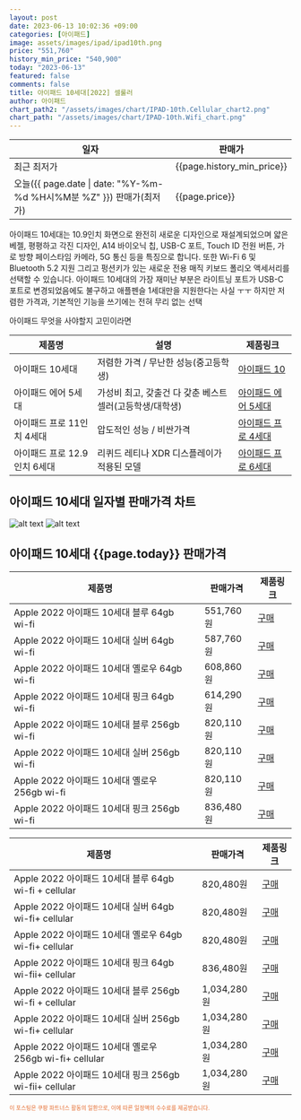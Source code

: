 ```yaml
---
layout: post
date: 2023-06-13 10:02:36 +09:00
categories: [아이패드]
image: assets/images/ipad/ipad10th.png
price: "551,760"
history_min_price: "540,900"
today: "2023-06-13"
featured: false
comments: false
title: 아이패드 10세대[2022] 셀룰러
author: 아이패드
chart_path2: "/assets/images/chart/IPAD-10th.Cellular_chart2.png"
chart_path: "/assets/images/chart/IPAD-10th.Wifi_chart.png"
---
```


<main>
<table id="rwd-table-large">
<thread>
<tr>
<th>일자</th>
<th>판매가</th>
</tr>
</thread>
<tbody>
<tr><td>최근 최저가</td><td>{{page.history_min_price}}</td></tr>
<tr><td>오늘({{ page.date | date: "%Y-%m-%d %H시%M분 %Z" }}) 판매가(최저가)</td><td>{{page.price}}</td></tr>
</tbody>
</table>
</main>


아이패드 10세대는 10.9인치 화면으로 완전히 새로운 디자인으로 재설계되었으며 얇은 베젤, 평평하고 각진 디자인, A14 바이오닉 칩, USB-C 포트, Touch ID 전원 버튼, 가로 방향 페이스타임 카메라, 5G 통신 등을 특징으로 합니다.
또한 Wi-Fi 6 및 Bluetooth 5.2 지원 그리고 펑션키가 있는 새로운 전용 매직 키보드 폴리오 액세서리를 선택할 수 있습니다.
아이패드 10세대의 가장 재미난 부분은 라이트닝 포트가 USB-C 포트로 변경되었음에도 불구하고 애플펜슬 1세대만을 지원한다는 사실 ㅜㅜ
하지만 저렴한 가격과, 기본적인 기능을 쓰기에는 전혀 무리 없는 선택

<main>
<P>아이패드 무엇을 사야할지 고민이라면</P>
<table id="rwd-table">
  <thead>
    <tr>
      <th>제품명</th>
      <th>설명</th>
      <th>제품링크</th>
    </tr>
  </thead>
  <tbody>
    <tr>
       <td>아이패드 10세대</td>
       <td>저렴한 가격 / 무난한 성능(중고등학생)</td>
       <td><a href='/APPLE-IPAD-10th/'>아이패드 10</a></td>
    </tr>
    <tr>
       <td>아이패드 에어 5세대</td>
       <td>가성비 최고, 갖출건 다 갖춘 베스트 셀러(고등학생/대학생)</td>
       <td><a href='/APPLE-IPAD-AIR5th/'>아이패드 에어 5세대</a></td>
    </tr>
    <tr>
       <td>아이패드 프로 11인치 4세대</td>
       <td>압도적인 성능 / 비싼가격</td>
       <td><a href='/APPLE-IPAD-PRO4th/'>아이패드 프로 4세대</a></td>
    </tr>
    <tr>
       <td>아이패드 프로 12.9인치 6세대</td>
       <td>리퀴드 레티나 XDR 디스플레이가 적용된 모델</td>
       <td><a href='/APPLE-IPAD-PRO6th/'>아이패드 프로 6세대</a></td>
    </tr>
  </tbody>
</table>
</main>

## 아이패드 10세대 일자별 판매가격 차트
![alt text]({{page.chart_path}} "아이패드 10세대 Wifi 판매가격 차트")
![alt text]({{page.chart_path2}} "아이패드 10세대 Cellular 판매가격 차트")

## 아이패드 10세대 {{page.today}} 판매가격
<main>
<table id="rwd-table-large">
  <thead>
    <tr>
      <th>제품명</th>
      <th></th>
      <th>판매가격</th>
      <th>제품링크</th>
    </tr>
  </thead>
  <tbody><tr>
        <td>Apple 2022 아이패드 10세대 블루 64gb wi-fi</td>
        <td></td>
        <td>551,760원</td>
        <td><a href='https://link.coupang.com/a/SA3Jl' target='_blank'>구매</a></td>
        </tr><tr>
        <td>Apple 2022 아이패드 10세대 실버 64gb wi-fi</td>
        <td></td>
        <td>587,760원</td>
        <td><a href='https://link.coupang.com/a/SA4Hu' target='_blank'>구매</a></td>
        </tr><tr>
        <td>Apple 2022 아이패드 10세대 옐로우 64gb wi-fi</td>
        <td></td>
        <td>608,860원</td>
        <td><a href='https://link.coupang.com/a/SA4XU' target='_blank'>구매</a></td>
        </tr><tr>
        <td>Apple 2022 아이패드 10세대 핑크 64gb wi-fi</td>
        <td></td>
        <td>614,290원</td>
        <td><a href='https://link.coupang.com/a/SA49T' target='_blank'>구매</a></td>
        </tr><tr>
        <td>Apple 2022 아이패드 10세대 블루  256gb wi-fi</td>
        <td></td>
        <td>820,110원</td>
        <td><a href='https://link.coupang.com/a/SA4xc' target='_blank'>구매</a></td>
        </tr><tr>
        <td>Apple 2022 아이패드 10세대 실버 256gb wi-fi</td>
        <td></td>
        <td>820,110원</td>
        <td><a href='https://link.coupang.com/a/SA4PI' target='_blank'>구매</a></td>
        </tr><tr>
        <td>Apple 2022 아이패드 10세대 옐로우 256gb wi-fi</td>
        <td></td>
        <td>820,110원</td>
        <td><a href='https://link.coupang.com/a/SA44n' target='_blank'>구매</a></td>
        </tr><tr>
        <td>Apple 2022 아이패드 10세대 핑크 256gb wi-fi</td>
        <td></td>
        <td>836,480원</td>
        <td><a href='https://link.coupang.com/a/SA5fG' target='_blank'>구매</a></td>
        </tr></tbody>
</table>

<table id="rwd-table-large">
  <thead>
    <tr>
      <th>제품명</th>
      <th></th>
      <th>판매가격</th>
      <th>제품링크</th>
    </tr>
  </thead>
  <tbody>               
                <tr>
            <td>Apple 2022 아이패드 10세대 블루 64gb wi-fi + cellular</td>
            <td></td>
            <td>820,480원</td>
            <td><a href='https://link.coupang.com/a/SA4iJ' target='_blank'>구매</a></td>
            </tr><tr>
            <td>Apple 2022 아이패드 10세대 실버 64gb wi-fi+ cellular</td>
            <td></td>
            <td>820,480원</td>
            <td><a href='https://link.coupang.com/a/SA4LR' target='_blank'>구매</a></td>
            </tr><tr>
            <td>Apple 2022 아이패드 10세대 옐로우 64gb wi-fi+ cellular</td>
            <td></td>
            <td>820,480원</td>
            <td><a href='https://link.coupang.com/a/SA41r' target='_blank'>구매</a></td>
            </tr><tr>
            <td>Apple 2022 아이패드 10세대 핑크 64gb wi-fii+ cellular</td>
            <td></td>
            <td>836,480원</td>
            <td><a href='https://link.coupang.com/a/SA5dg' target='_blank'>구매</a></td>
            </tr><tr>
            <td>Apple 2022 아이패드 10세대 블루 256gb wi-fi + cellular</td>
            <td></td>
            <td>1,034,280원</td>
            <td><a href='https://link.coupang.com/a/SA4D3' target='_blank'>구매</a></td>
            </tr><tr>
            <td>Apple 2022 아이패드 10세대 실버 256gb wi-fi+ cellular</td>
            <td></td>
            <td>1,034,280원</td>
            <td><a href='https://link.coupang.com/a/SA4Ui' target='_blank'>구매</a></td>
            </tr><tr>
            <td>Apple 2022 아이패드 10세대 옐로우 256gb wi-fi+ cellular</td>
            <td></td>
            <td>1,034,280원</td>
            <td><a href='https://link.coupang.com/a/SA47s' target='_blank'>구매</a></td>
            </tr><tr>
            <td>Apple 2022 아이패드 10세대 핑크 256gb wi-fii+ cellular</td>
            <td></td>
            <td>1,034,280원</td>
            <td><a href='https://link.coupang.com/a/SA7eu' target='_blank'>구매</a></td>
            </tr>
</tbody>
</table>                 
                
</main>
<div style="color:#e56a2c;font-size: 0.7em;" >
이 포스팅은 쿠팡 파트너스 활동의 일환으로, 이에 따른 일정액의 수수료를 제공받습니다.
</div>
